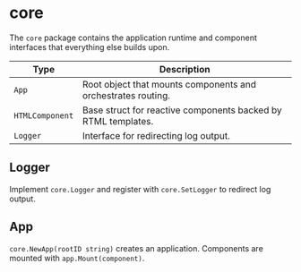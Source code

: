 # core

The `core` package contains the application runtime and component
interfaces that everything else builds upon.

| Type | Description |
| --- | --- |
| `App` | Root object that mounts components and orchestrates routing. |
| `HTMLComponent` | Base struct for reactive components backed by RTML templates. |
| `Logger` | Interface for redirecting log output. |

## Logger

Implement `core.Logger` and register with `core.SetLogger` to redirect log
output.

## App

`core.NewApp(rootID string)` creates an application. Components are
mounted with `app.Mount(component)`.
